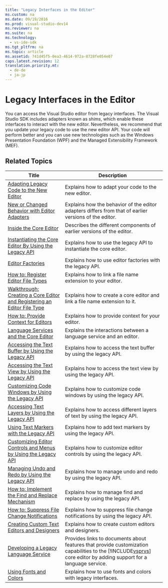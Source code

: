 ```yaml
---
title: "Legacy Interfaces in the Editor"
ms.custom: na
ms.date: 09/19/2016
ms.prod: visual-studio-dev14
ms.reviewer: na
ms.suite: na
ms.technology: 
  - vs-ide-sdk
ms.tgt_pltfrm: na
ms.topic: article
ms.assetid: 741d45f5-0ea3-4614-972a-8728fe054e07
caps.latest.revision: 12
translation.priority.mt: 
  - de-de
  - ja-jp
---
```

# Legacy Interfaces in the Editor
You can access the Visual Studio editor from legacy interfaces. The Visual Studio SDK includes adapters known as *shims*, which enable these interfaces to interact with the new editor. Nevertheless, we recommend that you update your legacy code to use the new editor API. Your code will perform better and you can use new technologies such as the Windows Presentation Foundation (WPF) and the Managed Extensibility Framework (MEF).  
  
## Related Topics  
  
|Title|Description|  
|-----------|-----------------|  
|[Adapting Legacy Code to the New Editor](../Topic/Adapting%20Legacy%20Code%20to%20the%20Editor.md)|Explains how to adapt your code to the new editor.|  
|[New or Changed Behavior with Editor Adapters](../vs140/New-or-Changed-Behavior-with-Editor-Adapters.md)|Explains how the behavior of the editor adapters differs from that of earlier versions of the editor.|  
|[Inside the Core Editor](../Topic/Inside%20the%20Core%20Editor.md)|Describes the different components of earlier versions of the editor.|  
|[Instantiating the Core Editor By Using the Legacy API](../vs140/Instantiating-the-Core-Editor-By-Using-the-Legacy-API.md)|Explains how to use the legacy API to instantiate the core editor.|  
|[Editor Factories](../Topic/Editor%20Factories.md)|Explains how to use editor factories with the legacy API.|  
|[How to: Register Editor File Types](../Topic/How%20to:%20Register%20Editor%20File%20Types.md)|Explains how to link a file name extension to your editor.|  
|[Walkthrough: Creating a Core Editor and Registering an Editor File Type](../Topic/Walkthrough:%20Creating%20a%20Core%20Editor%20and%20Registering%20an%20Editor%20File%20Type.md)|Explains how to create a core editor and link a file name extension to it.|  
|[How to: Provide Context for Editors](../vs140/How-to--Provide-Context-for-Editors.md)|Explains how to provide context for your editor.|  
|[Language Services and the Core Editor](../Topic/Language%20Services%20and%20the%20Core%20Editor.md)|Explains the interactions between a language service and an editor.|  
|[Accessing the Text Buffer by Using the Legacy API](../Topic/Accessing%20the%20Text%20Buffer%20by%20Using%20the%20Legacy%20API.md)|Explains how to access the text buffer by using the legacy API.|  
|[Accessing the Text View by Using the Legacy API](../vs140/Accessing-theText-View-by-Using-the-Legacy-API.md)|Explains how to access the text view by using the legacy API.|  
|[Customizing Code Windows by Using the Legacy API](../Topic/Customizing%20Code%20Windows%20by%20Using%20the%20Legacy%20API.md)|Explains how to customize code windows by using the legacy API.|  
|[Accessing Text Layers by Using the Legacy API](../Topic/Accessing%20Text%20Layers%20by%20Using%20the%20Legacy%20API.md)|Explains how to access different layers of text by using the legacy API.|  
|[Using Text Markers with the Legacy API](../Topic/Using%20Text%20Markers%20with%20the%20Legacy%20API.md)|Explains how to add text markers by using the legacy API.|  
|[Customizing Editor Controls and Menus by Using the Legacy API](../vs140/Customizing-Editor-Controls-and-Menus-by-Using-the-Legacy-API.md)|Explains how to customize editor controls by using the legacy API.|  
|[Managing Undo and Redo by Using the Legacy API](../Topic/Managing%20Undo%20and%20Redo%20by%20Using%20the%20Legacy%20API.md)|Explains how to manage undo and redo by using the legacy API.|  
|[How to: Implement the Find and Replace Mechanism](../vs140/How-to--Implement-the-Find-and-Replace-Mechanism.md)|Explains how to manage find and replace by using the legacy API.|  
|[How to: Suppress File Change Notifications](../vs140/How-to--Suppress-File-Change-Notifications.md)|Explains how to suppress file change notifications by using the legacy API.|  
|[Creating Custom Text Editors and Designers](../Topic/Creating%20Custom%20Editors%20and%20Designers.md)|Explains how to create custom editors and designers.|  
|[Developing a Legacy Language Service](../vs140/Developing-a-Legacy-Language-Service.md)|Provides links to documents about features that provide customization capabilities to the [!INCLUDE[vsprvs](../vs140/includes/vsprvs_md.md)] core editor by adding support for a language service.|  
|[Using Fonts and Colors](../Topic/Using%20Fonts%20and%20Colors.md)|Explains how to use fonts and colors with legacy interfaces.|